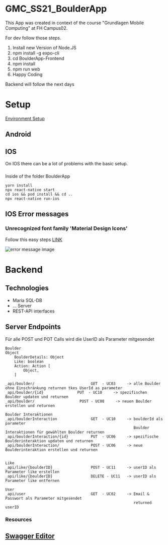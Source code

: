 # GMC_SS21_BoulderApp
This App was created in context of the course "Grundlagen Mobile Computing" at FH Campus02. 

For dev follow those steps. 
1. Install new Version of Node.JS
2. npm install -g expo-cli
3. cd BoulderApp-Frontend
4. npm install 
5. npm run web
6. Happy Coding

Backend will follow the next days


# Setup
[Environment Setup](https://reactnative.dev/docs/environment-setup)
## Android
## IOS
On IOS there can be a lot of problems with the basic setup.
### 
Inside of the folder BoulderApp
```
yarn install
npx react-native start
cd ios && pod install && cd ..
npx react-native run-ios
```
## IOS Error messages
### Unrecognized font family 'Material Design Icons'
Follow this easy steps [LINK](https://reactnativecode.com/unrecognized-font-family-material-design-icons/)

![error message image](https://reactnativecode.com/wp-content/uploads/2020/12/Unrecognized_Font_Family.png "Unrecognized font family 'Material Design Icons IOS Error message'" )

# Backend
## Technologies
- Maria SQL-DB
- ... Server
- REST-API interfaces

## Server Endpoints
Für alle POST und POT Calls wird die UserID als Parameter mitgesendet
```
Boulder
Object
    BoulderDetails: Object
    Like: boolean
    Action: Action [
        Object,
    ]

_api/boulder/                         GET  - UC03     -> alle Boulder ohne Einschränkung returnen tkes UserId as parameter
_api/boulder/{id}               PUT  - UC10     -> spezifischen Boulder updaten und returnen                                         
_api/boulder/                    POST - UC08     -> neuen Boulder erstellen und returnen

Boulder Interaktionen
_api/boulderInteraction               GET  - UC10     -> boulderId als parameter 
                                                         Boulder Interaktionen für gewählten Boulder returnen
_api/boulderInteraction/{id}          PUT  - UC06     -> spezifische Boulderinteraktion updaten und returnen
_api/boulderInteraction/              POST - UC06     -> neue Boulderinteraktion erstellen und returnen


Like
_api/like/{boulderID}                 POST - UC11     -> userID als Parameter like erstellen
_api/like/{boulderID}                 DELETE - UC11   -> userID als Parameter like entfernen
      
User      
_api/user                             GET  - UC02     -> Email & Passwort als Parameter mitgesendet 
                                                         returned userID

```

### Resources
[Swagger Editor](https://editor.swagger.io/)
- 